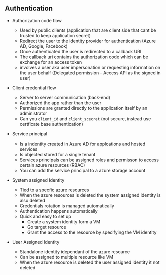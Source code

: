## Authentication

- Authorization code flow
  - Used by public clients (application that are client side that cant be trusted to keep application secret)
  - Redirect the user to the identity provider for authentication (Azure AD, Google, Facebook)
  - Once authenticated the user is redirected to a callback URI
  - The callback uri contains the authorization code which can be exchange for an access token
  - involves a user aka user impersonation or requesting information on the user behalf (Delegated permission - Access API as the signed in user)
 
 - Client credential flow
   - Server to server communication (back-end)
   - Authorized the app rather than the user
   - Permissions are granted directly to the application itself by an administrator
   - Can you `client_id` and `client_scecret` (not secure, instead use certficate base authentication)

- Service principal
  - Is a indentity created in Azure AD for applcations and hosted services
  - Is objected stored for a single tenant
  - Services principals can be assigned roles and permisson to access certain azure resources (RBAC)
  - You can add the service principal to a azure storage account

- System assigned Identity
  - Tied to a specfic azure resources
  - When the azure resources is deleted the system assigned identity is also deleted
  - Credentials rotation is managed automatically
  - Authentication happens automatically
  - Quick and easy to set up
    - Create a system identity form a VM
    - Go target resource
    - Grant the access to the resource by specifying the VM identity
   
- User Assigned Identity
  - Standalone identity idependant of the azure resource
  - Can be assigned to multiple resource like VM
  - When the azure resource is deleted the user assigned identity it not deleted
 
    
